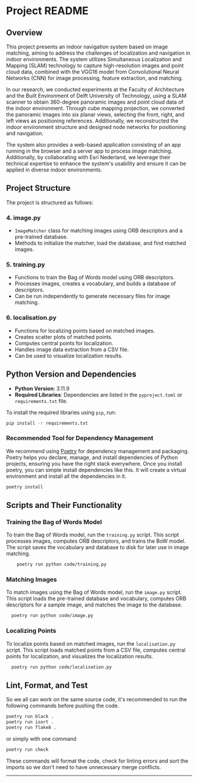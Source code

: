 # Project README

## Overview

This project presents an indoor navigation system based on image matching, aiming to address the challenges of localization and navigation in indoor environments. The system utilizes Simultaneous Localization and Mapping (SLAM) technology to capture high-resolution images and point cloud data, combined with the VGG16 model from Convolutional Neural Networks (CNN) for image processing, feature extraction, and matching.

In our research, we conducted experiments at the Faculty of Architecture and the Built Environment of Delft University of Technology, using a SLAM scanner to obtain 360-degree panoramic images and point cloud data of the indoor environment. Through cube mapping projection, we converted the panoramic images into six planar views, selecting the front, right, and left views as positioning references. Additionally, we reconstructed the indoor environment structure and designed node networks for positioning and navigation.

The system also provides a web-based application consisting of an app running in the browser and a server app to process image matching. Additionally, by collaborating with Esri Nederland, we leverage their technical expertise to enhance the system's usability and ensure it can be applied in diverse indoor environments.

## Project Structure

The project is structured as follows:
### 4. **image.py**
- `ImageMatcher` class for matching images using ORB descriptors and a pre-trained database.
- Methods to initialize the matcher, load the database, and find matched images.

### 5. **training.py**
- Functions to train the Bag of Words model using ORB descriptors.
- Processes images, creates a vocabulary, and builds a database of descriptors.
- Can be run independently to generate necessary files for image matching.

### 6. **localisation.py**
- Functions for localizing points based on matched images.
- Creates scatter plots of matched points.
- Computes central points for localization.
- Handles image data extraction from a CSV file.
- Can be used to visualize localization results.


## Python Version and Dependencies

- **Python Version**: 3.11.9
- **Required Libraries**:
Dependencies are listed in the `pyproject.toml` or `requirements.txt` file.


To install the required libraries using `pip`, run:
```bash
pip install -r requirements.txt
```

### Recommended Tool for Dependency Management

We recommend using [Poetry](https://python-poetry.org/) for dependency management and packaging. Poetry helps you declare, manage, and install dependencies of Python projects, ensuring you have the right stack everywhere.
Once you install poetry, you can simple install dependencies like this. It will create a virtual environment and install all the dependencies in it.
```bash
poetry install
```

## Scripts and Their Functionality
### Training the Bag of Words Model
To train the Bag of Words model, run the `training.py` script. This script processes images, computes ORB descriptors, and trains the BoW model. The script saves the vocabulary and database to disk for later use in image matching.

```bash
	poetry run python code/training.py
```

### Matching Images
To match images using the Bag of Words model, run the `image.py` script. This script loads the pre-trained database and vocabulary, computes ORB descriptors for a sample image, and matches the image to the database.

```bash
  poetry run python code/image.py
```

### Localizing Points
To localize points based on matched images, run the `localisation.py` script. This script loads matched points from a CSV file, computes central points for localization, and visualizes the localization results.

```bash
  poetry run python code/localisation.py
```


## Lint, Format, and Test
So we all can work on the same source code, it's recommended to run the following commands before pushing the code.
```bash
poetry run black .
poetry run isort .
poetry run flake8 .
```
or simply with one command
```bash
poetry run check
```
These commands will format the code, check for linting errors and sort the imports so we don't need to have unnecessary merge conflicts.

---
